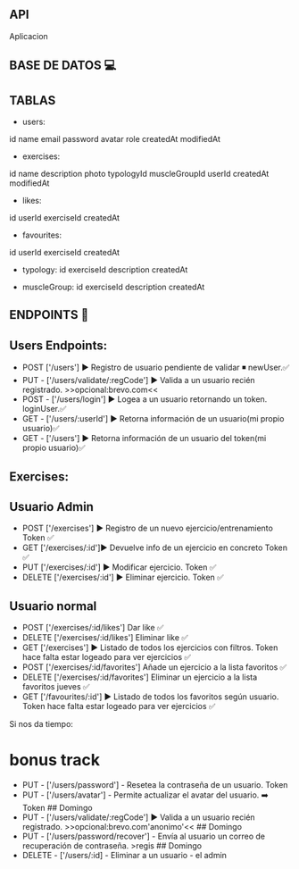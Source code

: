 ## API

Aplicacion

## BASE DE DATOS 💻

## TABLAS

- users:

id
name
email
password
avatar
role
createdAt
modifiedAt

- exercises:

id
name
description
photo
typologyId
muscleGroupId
userId
createdAt
modifiedAt

- likes:

id
userId
exerciseId
createdAt

- favourites:

id
userId
exerciseId
createdAt

- typology:
  id
  exerciseId
  description
  createdAt

- muscleGroup:
  id
  exerciseId
  description
  createdAt

## ENDPOINTS 🏁

## Users Endpoints:

- POST ['/users'] ▶️ Registro de usuario pendiente de validar ◾ newUser.✅
- PUT - ['/users/validate/:regCode'] ▶️ Valida a un usuario recién registrado. >>opcional:brevo.com<<
- POST - ['/users/login'] ▶️ Logea a un usuario retornando un token. loginUser.✅
- GET - ['/users/:userId'] ▶️ Retorna información de un usuario(mi propio usuario)✅
- GET - ['/users'] ▶️ Retorna información de un usuario del token(mi propio usuario)✅

## Exercises:

## Usuario Admin

- POST ['/exercises'] ▶️ Registro de un nuevo ejercicio/entrenamiento Token ✅
- GET ['/exercises/:id']▶️ Devuelve info de un ejercicio en concreto Token ✅
- PUT ['/exercises/:id'] ▶️ Modificar ejercicio. Token ✅
- DELETE ['/exercises/:id'] ▶️ Eliminar ejercicio. Token ✅

## Usuario normal

- POST ['/exercises/:id/likes'] Dar like ✅
- DELETE ['/exercises/:id/likes'] Eliminar like ✅
- GET ['/exercises'] ▶️ Listado de todos los ejercicios con filtros. Token hace falta estar logeado para ver ejercicios ✅
- POST ['/exercises/:id/favorites'] Añade un ejercicio a la lista favoritos ✅
- DELETE ['/exercises/:id/favorites'] Eliminar un ejercicio a la lista favoritos jueves ✅
- GET ['/favourites/:id'] ▶️ Listado de todos los favoritos según usuario. Token hace falta estar logeado para ver ejercicios ✅

Si nos da tiempo:

# bonus track

- PUT - ['/users/password'] - Resetea la contraseña de un usuario. Token
- PUT - ['/users/avatar'] - Permite actualizar el avatar del usuario. ➡️ Token ## Domingo
- PUT - ['/users/validate/:regCode'] ▶️ Valida a un usuario recién registrado. >>opcional:brevo.com'anonimo'<< ## Domingo
- PUT - ['/users/password/recover'] - Envía al usuario un correo de recuperación de contraseña. >regis ## Domingo
- DELETE - ['/users/:id] - Eliminar a un usuario - el admin
